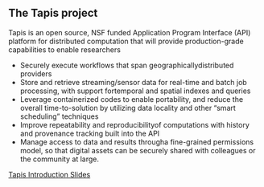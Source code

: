 ## The Tapis project
Tapis is an open source, NSF funded Application Program Interface (API) platform for distributed computation that will provide production-grade capabilities to enable researchers

* Securely execute workflows that span geographicallydistributed providers </br>
* Store and retrieve streaming/sensor data for real-time and batch job processing, with support fortemporal and spatial  indexes and queries </br>
* Leverage containerized codes to enable portability, and reduce the overall time-to-solution by utilizing data locality and other “smart scheduling” techniques </br>
* Improve repeatability and reproducibilityof computations with history and provenance tracking built into the API </br>
* Manage access to data and results througha fine-grained permissions model, so that digital assets can be securely shared  with colleagues or the community at large.


[Tapis Introduction Slides](https://docs.google.com/presentation/d/1Mqtiy1-VIesLxjyDSeCh8OM_oVKj1TrongGU-UDORlY/edit?usp=sharing)